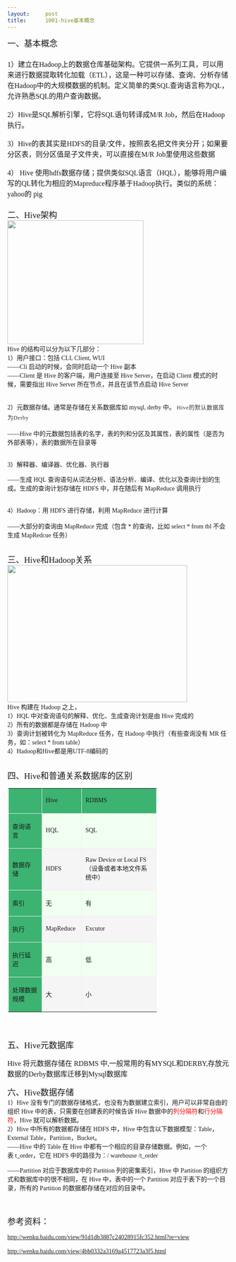 ```yaml
---
layout:     post
title:      1001-hive基本概念
---
```

<div id="article_content" class="article_content clearfix csdn-tracking-statistics" data-pid="blog" data-mod="popu_307" data-dsm="post">
								            <link rel="stylesheet" href="https://csdnimg.cn/release/phoenix/template/css/ck_htmledit_views-f76675cdea.css">
						<div class="htmledit_views" id="content_views">
                
<div>
<div><span style="font-size:19px;"><span style="font-family:'仿宋';">一、基本概念</span></span>
<div><span style="font-size:19px;"><span style="font-family:'仿宋';"><br></span></span>
<div style="font-size:16px;"><span style="font-family:'仿宋';">1）建立在Hadoop上的数据仓库基础架构。它提供一系列工具，可以用来进行数据提取转化加载（ETL），这是一种可以存储、查询、分析存储在Hadoop中的大规模数据的机制。定义简单的类SQL查询语言称为QL，允许熟悉SQL的用户查询数据。</span>
<div><span style="font-family:'仿宋';"><br></span></div>
<div><span style="font-family:'仿宋';">2）Hive是SQL解析引擎，它将SQL语句转译成M/R Job，然后在Hadoop执行。</span></div>
</div>
<div style="font-size:16px;"><span style="font-family:'仿宋';"><br></span></div>
<div style="font-size:16px;"><span style="font-family:'仿宋';">3）Hive的表其实是HDFS的目录/文件，按照表名把文件夹分开；如果要分区表，则分区值是子文件夹，可以直接在M/R Job里使用这些数据</span></div>
<div style="font-size:16px;"><span style="font-family:'仿宋';"><br></span></div>
<div style="font-size:16px;"><span style="font-family:'仿宋';">4） Hive 使用hdfs数据存储；提供类似SQL语言（HQL），能够将用户编写的QL转化为相应的Mapreduce程序基于Hadoop执行。类似的系统： yahoo的 pig</span></div>
<div><span style="font-size:19px;"><span style="font-family:'仿宋';"><br></span></span></div>
<div><span style="font-size:19px;"><span style="font-family:'仿宋';">二、Hive架构</span></span></div>
<div><span style="font-family:'仿宋';"><img src="https://img-blog.csdn.net/20150601010556194?watermark/2/text/aHR0cDovL2Jsb2cuY3Nkbi5uZXQvc2hlbmZ1bGk=/font/5a6L5L2T/fontsize/400/fill/I0JBQkFCMA==/dissolve/70/gravity/Center" alt="" width="309" height="281"></span></div>
<div><span style="font-size:10.5pt;"><span style="font-family:'仿宋';">Hive 的结构可以分为以下几部分： </span></span></div>
<div><span style="font-family:'仿宋';">1）用户接口：包括 CLI, Client, WUI</span></div>
<div><span style="font-family:'仿宋';">——<span style="font-size:10.5pt;">Cli 启动的时候，会同时启动一个 Hive 副本</span></span></div>
<div><span style="font-family:'仿宋';">——<span style="font-size:10.5pt;">Client 是 Hive 的客户端，用户连接至 Hive Server，</span><span style="font-size:10.5pt;">在启动 Client 模式的时候，需要指出 Hive Server 所在节点，并且在该节点启动 Hive Server</span></span></div>
<div><span style="font-size:10.5pt;"><span style="font-family:'仿宋';"><br></span></span></div>
<div><span style="font-size:10.5pt;"><span style="font-family:'仿宋';"><br></span></span></div>
<div><span style="font-family:'仿宋';">2）元数据存储。通常是存储在关系数据库如 mysql, derby 中。<span> </span><span style="color:#333333;font-size:13px;letter-spacing:.5px;line-height:23px;text-align:left;background-color:rgb(255,255,255);">Hive的默认数据库为Derby</span><br></span>
<p><span style="font-family:'仿宋';">——<span style="font-size:10.5pt;">Hive 中的元数据包括表的名字，表的列和分区及其属性，表的属性（是否为外部表等），表的数据所在目录等</span></span></p>
</div>
<div><span style="font-family:'仿宋';"><br></span></div>
<div><span style="font-family:'仿宋';">3）解释器、编译器、优化器、执行器<br></span>
<p><span style="font-family:'仿宋';">——生<span style="font-size:10.5pt;">成 HQL 查询语句从词法分析、语法分析、编译、优化以及查询计划的生成。生成的查询计划存储在 HDFS 中，并在随后有 MapReduce 调用执行</span></span></p>
</div>
<div><span style="font-family:'仿宋';"><br></span></div>
<div><span style="font-family:'仿宋';">4）Hadoop：用 HDFS 进行存储，利用 MapReduce 进行计算 </span></div>
<div><span style="font-family:'仿宋';"><br></span></div>
<div><span style="font-family:'仿宋';">——<span style="font-size:10.5pt;">大部分的查询由 MapReduce 完成（包含 * 的查询，比如 select * from tbl 不会生成 MapRedcue 任务）</span></span></div>
<div><span style="font-size:10.5pt;"><span style="font-family:'仿宋';"><br></span></span></div>
<div><span style="font-family:'仿宋';"><br></span></div>
<div style="font-size:19px;"><span style="font-family:'仿宋';">三、Hive和Hadoop关系</span></div>
<div style="font-size:19px;"><span style="font-family:'仿宋';"><img src="https://img-blog.csdn.net/20150601010623993?watermark/2/text/aHR0cDovL2Jsb2cuY3Nkbi5uZXQvc2hlbmZ1bGk=/font/5a6L5L2T/fontsize/400/fill/I0JBQkFCMA==/dissolve/70/gravity/Center" alt="" width="408" height="311"></span></div>
<div><span style="font-family:'仿宋';">Hive 构建在 Hadoop 之上，<br>
1）HQL 中对查询语句的解释、优化、生成查询计划是由 Hive 完成的<br>
2）所有的数据都是存储在 Hadoop 中<br>
3）查询计划被转化为 MapReduce 任务，在 Hadoop 中执行（有些查询没有 MR 任务，如：select * from table）<br>
4）Hadoop和Hive都是用UTF-8编码的</span></div>
<div><span style="font-family:'仿宋';"><br></span></div>
<div><span style="font-family:'仿宋';"><br></span></div>
<div><span style="font-size:19px;"><span style="font-family:'仿宋';">四、Hive和普通关系数据库的区别</span></span></div>
<div>
<table style="border-collapse:collapse;width:252.75pt;margin-left:1.65pt;"><tbody><tr><td valign="middle" width="96" style="width:72pt;border:.75pt outset;background-color:rgb(60,179,113);">
<p><span style="font-size:12pt;"><span style="font-family:'仿宋';"> </span></span></p>
</td>
<td valign="middle" width="75" style="width:56.25pt;border-left-style:none;border-right-width:.75pt;border-right-style:outset;border-top-width:.75pt;border-top-style:outset;border-bottom-width:.75pt;border-bottom-style:outset;background-color:rgb(60,179,113);">
<p><span style="font-size:10.5pt;"><span style="font-family:'仿宋';">Hive </span></span></p>
</td>
<td valign="middle" width="166" style="width:124.5pt;border-left-style:none;border-right-width:.75pt;border-right-style:outset;border-top-width:.75pt;border-top-style:outset;border-bottom-width:.75pt;border-bottom-style:outset;background-color:rgb(60,179,113);">
<p><span style="font-size:10.5pt;"><span style="font-family:'仿宋';">RDBMS </span></span></p>
</td>
</tr><tr><td valign="middle" width="96" style="width:72pt;border-left-width:.75pt;border-left-style:outset;border-right-width:.75pt;border-right-style:outset;border-top-style:none;border-bottom-width:.75pt;border-bottom-style:outset;background-color:rgb(60,179,113);">
<p><span style="font-size:10.5pt;"><span style="font-family:'仿宋';">查询语言 </span></span></p>
</td>
<td valign="middle" width="75" style="width:56.25pt;border-left-style:none;border-right-width:.75pt;border-right-style:outset;border-top-style:none;border-bottom-width:.75pt;border-bottom-style:outset;background-color:rgb(240,255,240);">
<p><span style="font-size:10.5pt;"><span style="font-family:'仿宋';">HQL </span></span></p>
</td>
<td valign="middle" width="166" style="width:124.5pt;border-left-style:none;border-right-width:.75pt;border-right-style:outset;border-top-style:none;border-bottom-width:.75pt;border-bottom-style:outset;background-color:rgb(240,255,240);">
<p><span style="font-size:10.5pt;"><span style="font-family:'仿宋';">SQL </span></span></p>
</td>
</tr><tr><td valign="middle" width="96" style="width:72pt;border-left-width:.75pt;border-left-style:outset;border-right-width:.75pt;border-right-style:outset;border-top-style:none;border-bottom-width:.75pt;border-bottom-style:outset;background-color:rgb(60,179,113);">
<p><span style="font-size:10.5pt;"><span style="font-family:'仿宋';">数据存储 </span></span></p>
</td>
<td valign="middle" width="75" style="width:56.25pt;border-left-style:none;border-right-width:.75pt;border-right-style:outset;border-top-style:none;border-bottom-width:.75pt;border-bottom-style:outset;background-color:rgb(245,245,245);">
<p><span style="font-size:10.5pt;"><span style="font-family:'仿宋';">HDFS </span></span></p>
</td>
<td valign="middle" width="166" style="width:124.5pt;border-left-style:none;border-right-width:.75pt;border-right-style:outset;border-top-style:none;border-bottom-width:.75pt;border-bottom-style:outset;background-color:rgb(245,245,245);">
<p><span style="font-family:'仿宋';"><span style="font-size:10.5pt;">Raw Device or Local FS （</span><span style="font-size:10.5pt;">设备或者本地文件系统中</span><span style="font-size:10.5pt;">）</span></span></p>
</td>
</tr><tr><td valign="middle" width="96" style="width:72pt;border-left-width:.75pt;border-left-style:outset;border-right-width:.75pt;border-right-style:outset;border-top-style:none;border-bottom-width:.75pt;border-bottom-style:outset;background-color:rgb(60,179,113);">
<p><span style="font-size:10.5pt;"><span style="font-family:'仿宋';">索引 </span></span></p>
</td>
<td valign="middle" width="75" style="width:56.25pt;border-left-style:none;border-right-width:.75pt;border-right-style:outset;border-top-style:none;border-bottom-width:.75pt;border-bottom-style:outset;background-color:rgb(240,255,240);">
<p><span style="font-size:10.5pt;"><span style="font-family:'仿宋';">无 </span></span></p>
</td>
<td valign="middle" width="166" style="width:124.5pt;border-left-style:none;border-right-width:.75pt;border-right-style:outset;border-top-style:none;border-bottom-width:.75pt;border-bottom-style:outset;background-color:rgb(240,255,240);">
<p><span style="font-size:10.5pt;"><span style="font-family:'仿宋';">有 </span></span></p>
</td>
</tr><tr><td valign="middle" width="96" style="width:72pt;border-left-width:.75pt;border-left-style:outset;border-right-width:.75pt;border-right-style:outset;border-top-style:none;border-bottom-width:.75pt;border-bottom-style:outset;background-color:rgb(60,179,113);">
<p><span style="font-size:10.5pt;"><span style="font-family:'仿宋';">执行 </span></span></p>
</td>
<td valign="middle" width="75" style="width:56.25pt;border-left-style:none;border-right-width:.75pt;border-right-style:outset;border-top-style:none;border-bottom-width:.75pt;border-bottom-style:outset;background-color:rgb(245,245,245);">
<p><span style="font-size:10.5pt;"><span style="font-family:'仿宋';">MapReduce </span></span></p>
</td>
<td valign="middle" width="166" style="width:124.5pt;border-left-style:none;border-right-width:.75pt;border-right-style:outset;border-top-style:none;border-bottom-width:.75pt;border-bottom-style:outset;background-color:rgb(245,245,245);">
<p><span style="font-size:10.5pt;"><span style="font-family:'仿宋';">Excutor </span></span></p>
</td>
</tr><tr><td valign="middle" width="96" style="width:72pt;border-left-width:.75pt;border-left-style:outset;border-right-width:.75pt;border-right-style:outset;border-top-style:none;border-bottom-width:.75pt;border-bottom-style:outset;background-color:rgb(60,179,113);">
<p><span style="font-size:10.5pt;"><span style="font-family:'仿宋';">执行延迟 </span></span></p>
</td>
<td valign="middle" width="75" style="width:56.25pt;border-left-style:none;border-right-width:.75pt;border-right-style:outset;border-top-style:none;border-bottom-width:.75pt;border-bottom-style:outset;background-color:rgb(240,255,240);">
<p><span style="font-size:10.5pt;"><span style="font-family:'仿宋';">高 </span></span></p>
</td>
<td valign="middle" width="166" style="width:124.5pt;border-left-style:none;border-right-width:.75pt;border-right-style:outset;border-top-style:none;border-bottom-width:.75pt;border-bottom-style:outset;background-color:rgb(240,255,240);">
<p><span style="font-size:10.5pt;"><span style="font-family:'仿宋';">低 </span></span></p>
</td>
</tr><tr><td valign="middle" width="96" style="width:72pt;border-left-width:.75pt;border-left-style:outset;border-right-width:.75pt;border-right-style:outset;border-top-style:none;border-bottom-width:.75pt;border-bottom-style:outset;background-color:rgb(60,179,113);">
<p><span style="font-size:10.5pt;"><span style="font-family:'仿宋';">处理数据规模 </span></span></p>
</td>
<td valign="middle" width="75" style="width:56.25pt;border-left-style:none;border-right-width:.75pt;border-right-style:outset;border-top-style:none;border-bottom-width:.75pt;border-bottom-style:outset;background-color:rgb(245,245,245);">
<p><span style="font-size:10.5pt;"><span style="font-family:'仿宋';">大 </span></span></p>
</td>
<td valign="middle" width="166" style="width:124.5pt;border-left-style:none;border-right-width:.75pt;border-right-style:outset;border-top-style:none;border-bottom-width:.75pt;border-bottom-style:outset;background-color:rgb(245,245,245);">
<p><span style="font-size:10.5pt;"><span style="font-family:'仿宋';">小 </span></span></p>
</td>
</tr></tbody></table></div>
<div><span style="font-size:19px;"><span style="font-family:'仿宋';"><br></span></span></div>
<div><span style="font-size:19px;"><span style="font-family:'仿宋';"><br></span></span></div>
<div><span style="font-size:19px;"><span style="font-family:'仿宋';">五、Hive元数据库</span></span></div>
<div>
<p style="font-size:16px;"><span style="font-family:'仿宋';">Hive 将元数据存储在 RDBMS 中,一般常用的有MYSQL和DERBY,存放元数据的Derby数据库迁移到Mysql数据库</span></p>
</div>
<div style="font-size:19px;"><span style="font-family:'仿宋';">六、Hive数据存储</span></div>
<div style="font-size:19px;"><span style="font-family:'仿宋';"><span style="font-size:10.5pt;">1）Hive </span><span style="font-size:10.5pt;">没有专门的数据存储格式，也没有为数据建立索引，用户可以非常自由的组织</span><span style="font-size:10.5pt;"> Hive </span><span style="font-size:10.5pt;">中的表，只需要在创建表的时候告诉</span><span style="font-size:10.5pt;"> Hive </span><span style="font-size:10.5pt;">数据中的<span style="color:#FF0000;">列分隔符</span>和<span style="color:#FF0000;">行分隔符</span>，</span><span style="font-size:10.5pt;">Hive </span><span style="font-size:10.5pt;">就可以解析数据。</span></span></div>
<div style="font-size:19px;"><span style="font-family:'仿宋';"><span style="font-size:10.5pt;">2）</span><span style="font-size:10.5pt;">Hive </span><span style="font-size:10.5pt;">中所有的数据都存储在</span><span style="font-size:10.5pt;"> HDFS </span><span style="font-size:10.5pt;">中，</span><span style="text-align:left;font-size:10.5pt;">Hive </span><span style="text-align:left;font-size:10.5pt;">中包含以下数据模型：</span><span style="text-align:left;font-size:10.5pt;">Table</span><span style="text-align:left;font-size:10.5pt;">，</span><span style="text-align:left;font-size:10.5pt;">External Table</span><span style="text-align:left;font-size:10.5pt;">，</span><span style="text-align:left;font-size:10.5pt;">Partition</span><span style="text-align:left;font-size:10.5pt;">，</span><span style="text-align:left;font-size:10.5pt;">Bucket</span><span style="text-align:left;font-size:10.5pt;">。</span></span></div>
<div style="font-size:19px;"><span style="font-family:'仿宋';"><span style="text-align:left;font-size:10.5pt;">——</span><span style="font-size:10.5pt;">Hive </span><span style="font-size:10.5pt;">中的</span><span style="font-size:10.5pt;"> Table </span><span style="font-size:10.5pt;">在</span><span style="font-size:10.5pt;"> Hive </span><span style="font-size:10.5pt;">中都有一个相应的目录存储数据。</span><span style="font-size:10.5pt;">例如，一个表</span><span style="font-size:10.5pt;"> </span><span style="font-size:10.5pt;">t_order</span><span style="font-size:10.5pt;">，它在</span><span style="font-size:10.5pt;"> HDFS </span><span style="font-size:10.5pt;">中的路径为：</span><span style="font-size:10.5pt;">/</span><span style="font-size:10.5pt;"> </span><span style="font-size:10.5pt;">warehouse
 /</span><span style="font-size:10.5pt;">t_order</span></span></div>
<div>
<p><span style="font-family:'仿宋';"><span style="font-size:14px;text-align:left;">——</span><span style="font-size:10.5pt;">Partition </span><span style="font-size:10.5pt;">对应于数据库中的</span><span style="font-size:10.5pt;"> Partition </span><span style="font-size:10.5pt;">列的密集索引，</span><span style="font-size:10.5pt;">Hive </span><span style="font-size:10.5pt;">中</span><span style="font-size:10.5pt;"> Partition </span><span style="font-size:10.5pt;">的组织方式和数据库中的很不相同，在</span><span style="font-size:10.5pt;"> Hive </span><span style="font-size:10.5pt;">中，表中的一个</span><span style="font-size:10.5pt;"> Partition </span><span style="font-size:10.5pt;">对应于表下的一个目录，所有的</span><span style="font-size:10.5pt;"> Partition </span><span style="font-size:10.5pt;">的数据都存储在对应的目录中。</span></span></p>
</div>
<div style="text-align:left;"><span style="font-family:'仿宋';"><span style="font-size:14px;"><br></span></span></div>
<div><span style="font-size:19px;"><span style="font-family:'仿宋';"><br></span></span></div>
<div><span style="font-size:19px;"><span style="font-family:'仿宋';">参考资料：</span></span></div>
<div><span style="font-family:'仿宋';"><br></span></div>
<div><a href="http://wenku.baidu.com/view/91d1db3887c24028915fc352.html?re=view" rel="nofollow"><span style="font-family:'仿宋';">http://wenku.baidu.com/view/91d1db3887c24028915fc352.html?re=view</span></a></div>
<div><span style="font-family:'仿宋';"><br></span></div>
<div><a href="http://wenku.baidu.com/view/4bb0332a3169a4517723a3f5.html" rel="nofollow"><span style="font-family:'仿宋';">http://wenku.baidu.com/view/4bb0332a3169a4517723a3f5.html</span></a></div>
<div><span style="font-family:'仿宋';"><br></span></div>
<div><span style="font-size:19px;"><span style="font-family:'仿宋';"><br></span></span></div>
</div>
</div>
<div><span style="font-family:'仿宋';"><br></span></div>
<br></div>
            </div>
                </div>